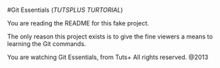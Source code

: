 #Git Essentials (*TUTSPLUS TURTORIAL*)

You are reading the README for this fake project.

The only reason this project exists is to give the
fine viewers a means to learning the Git commands.

You are watching Git Essentials, from Tuts+
All rights reserved. @2013
